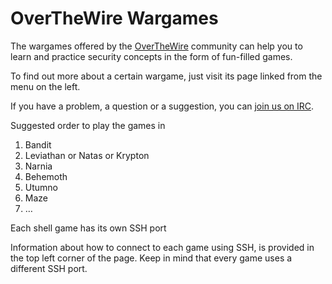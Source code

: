 # OverTheWire Wargames
The wargames offered by the [OverTheWire](https://overthewire.org) community can help you to learn and practice security concepts in the form of fun-filled games.

To find out more about a certain wargame, just visit its page linked from the menu on the left.

If you have a problem, a question or a suggestion, you can [join us on IRC](https://overthewire.org/information/irc.html).

Suggested order to play the games in

1. Bandit
2. Leviathan or Natas or Krypton
3. Narnia
4. Behemoth
5. Utumno
6. Maze
7. …

Each shell game has its own SSH port

Information about how to connect to each game using SSH, is provided in the top left corner of the page. Keep in mind that every game uses a different SSH port.
